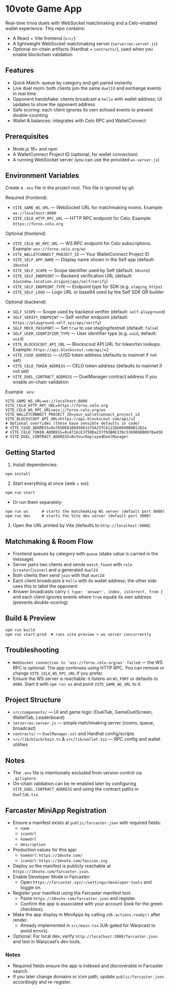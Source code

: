 
# 10vote Game App

Real-time trivia duels with WebSocket matchmaking and a Celo-enabled wallet experience. This repo contains:
- A React + Vite frontend (`src/`)
- A lightweight WebSocket matchmaking server (`server/ws-server.js`)
- Optional on-chain artifacts (Hardhat + `contracts/`), used when you enable blockchain validation

## Features
- Quick Match: queue by category and get paired instantly
- Live duel room: both clients join the same `duelId` and exchange events in real time
- Opponent handshake: clients broadcast a `hello` with wallet address; UI updates to show the opponent address
- Safe scoring: each client ignores its own echoed events to prevent double-counting
- Wallet & balances: integrates with Celo RPC and WalletConnect

## Prerequisites
- Node.js 18+ and npm
- A WalletConnect Project ID (optional, for wallet connection)
- A running WebSocket server (you can use the provided `ws-server.js`)

## Environment Variables
Create a `.env` file in the project root. This file is ignored by git.

Required (frontend):
- `VITE_GAME_WS_URL` — WebSocket URL for matchmaking rooms. Example: `ws://localhost:8080`
- `VITE_CELO_HTTP_RPC_URL` — HTTP RPC endpoint for Celo. Example: `https://forno.celo.org`

Optional (frontend):
- `VITE_CELO_WS_RPC_URL` — WS RPC endpoint for Celo subscriptions. Example: `wss://forno.celo.org/ws`
- `VITE_WALLETCONNECT_PROJECT_ID` — Your WalletConnect Project ID
- `VITE_SELF_APP_NAME` — Display name shown in the Self app (default: `10vote`)
- `VITE_SELF_SCOPE` — Scope identifier used by Self (default: `10vote`)
- `VITE_SELF_ENDPOINT` — Backend verification URL (default: `${window.location.origin}/api/self/verify`)
- `VITE_SELF_ENDPOINT_TYPE` — Endpoint type for SDK (e.g. `staging_https`)
- `VITE_SELF_LOGO` — Logo URL or base64 used by the Self SDK QR builder

Optional (backend):
- `SELF_SCOPE` — Scope used by backend verifier (default: `self-playground`)
- `SELF_VERIFY_ENDPOINT` — Self verifier endpoint (default: `https://playground.self.xyz/api/verify`)
- `SELF_MOCK_PASSPORT` — Set `true` to use staging/testnet (default: `false`)
- `SELF_USER_IDENTIFIER_TYPE` — User identifier type (e.g. `uuid`, default: `uuid`)
- `VITE_BLOCKSCOUT_API_URL` — Blockscout API URL for token/txn lookups. Example: `https://api.blockscout.com/api/v2`
- `VITE_CUSD_ADDRESS` — cUSD token address (defaults to mainnet if not set)
- `VITE_CELO_TOKEN_ADDRESS` — CELO token address (defaults to mainnet if not set)
- `VITE_DUEL_CONTRACT_ADDRESS` — DuelManager contract address if you enable on-chain validation

Example `.env`:
```
VITE_GAME_WS_URL=ws://localhost:8080
VITE_CELO_HTTP_RPC_URL=https://forno.celo.org
VITE_CELO_WS_RPC_URL=wss://forno.celo.org/ws
VITE_WALLETCONNECT_PROJECT_ID=your_walletconnect_project_id
VITE_BLOCKSCOUT_API_URL=https://api.blockscout.com/api/v2
# Optional overrides (these have sensible defaults in code)
# VITE_CUSD_ADDRESS=0x765DE816845861e75A25fCA122bb6898B8B1282a
# VITE_CELO_TOKEN_ADDRESS=0x471EcE3750Da237f93B8E339c5369898B8978a438
# VITE_DUEL_CONTRACT_ADDRESS=0xYourDeployedDuelManager
```

## Getting Started
1. Install dependencies:
```
npm install
```
2. Start everything at once (web + ws):
```
npm run start
```
   - Or run them separately:
```
npm run ws      # starts the matchmaking WS server (default port 8080)
npm run dev     # starts the Vite dev server (default port 3000)
```
3. Open the URL printed by Vite (defaults to `http://localhost:3000`).

## Matchmaking & Room Flow
- Frontend queues by category with `queue` (stake value is carried in the message)
- Server pairs two clients and sends `match_found` with `role` (`creator`/`joiner`) and a generated `duelId`
- Both clients then send `join` with that `duelId`
- Each client broadcasts a `hello` with its wallet address; the other side uses this to label the opponent
- Answer broadcasts carry `{ type: 'answer', index, isCorrect, from }` and each client ignores events where `from` equals its own address (prevents double-scoring)

## Build & Preview
```
npm run build
npm run start:prod  # runs vite preview + ws server concurrently
```

## Troubleshooting
- `WebSocket connection to 'wss://forno.celo.org/ws' failed` — the WS RPC is optional. The app continues using HTTP RPC. You can remove or change `VITE_CELO_WS_RPC_URL` if you prefer.
- Ensure the WS server is reachable: it listens on `WS_PORT` or defaults to `8080`. Start it with `npm run ws` and point `VITE_GAME_WS_URL` to it.

## Project Structure
- `src/components/` — UI and game logic (DuelTab, GameDuelScreen, WalletTab, Leaderboard)
- `server/ws-server.js` — simple matchmaking server (rooms, queue, broadcast)
- `contracts/` — `DuelManager.sol` and Hardhat config/scripts
- `src/lib/blockchain.ts` & `src/lib/wallet.tsx` — RPC config and wallet utilities

## Notes
- The `.env` file is intentionally excluded from version control via `.gitignore`.
- On-chain validation can be re-enabled later by configuring `VITE_DUEL_CONTRACT_ADDRESS` and using the contract paths in `DuelTab.tsx`.
  
## Farcaster MiniApp Registration

- Ensure a manifest exists at `public/farcaster.json` with required fields:
  - `name`
  - `iconUrl`
  - `homeUrl`
  - `description`
- Production values for this app:
  - `homeUrl`: `https://10vote.com/`
  - `iconUrl`: `https://10vote.com/favicon.svg`
- Deploy so the manifest is publicly reachable at `https://10vote.com/farcaster.json`.
- Enable Developer Mode in Farcaster:
  - Open `https://farcaster.xyz/~/settings/developer-tools` and toggle on.
- Register your manifest using the Farcaster manifest tool:
  - Paste `https://10vote.com/farcaster.json` and register.
  - Confirm the app is associated with your account (look for the green checkbox).
- Make the app display in MiniApps by calling `sdk.actions.ready()` after render.
  - Already implemented in `src/main.tsx` (UA-gated for Warpcast to avoid errors).
- Optional: For local dev, verify `http://localhost:3000/farcaster.json` and test in Warpcast’s dev tools.

### Notes
- Required fields ensure the app is indexed and discoverable in Farcaster search.
- If you later change domains or icon path, update `public/farcaster.json` accordingly and re-register.
  